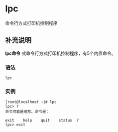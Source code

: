 #  lpc

命令行方式打印机控制程序

##  补充说明

**lpc命令** 式命令行方式打印机控制程序，有5个内置命令。

###  语法

    
    
    lpc
    

###  实例

    
    
    [root@localhost ~]# lpc
    lpc> ?         
    命令可能是缩写。命令是：
    
    exit    help    quit    status  ?
    lpc> exit
    

